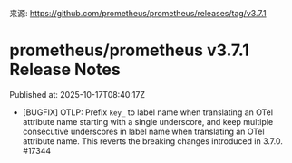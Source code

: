 来源: https://github.com/prometheus/prometheus/releases/tag/v3.7.1

# prometheus/prometheus v3.7.1 Release Notes

Published at: 2025-10-17T08:40:17Z

* [BUGFIX] OTLP: Prefix `key_` to label name when translating an OTel attribute name starting with a single underscore, and keep multiple consecutive underscores in label name when translating an OTel attribute name. This reverts the breaking changes introduced in 3.7.0. #17344
